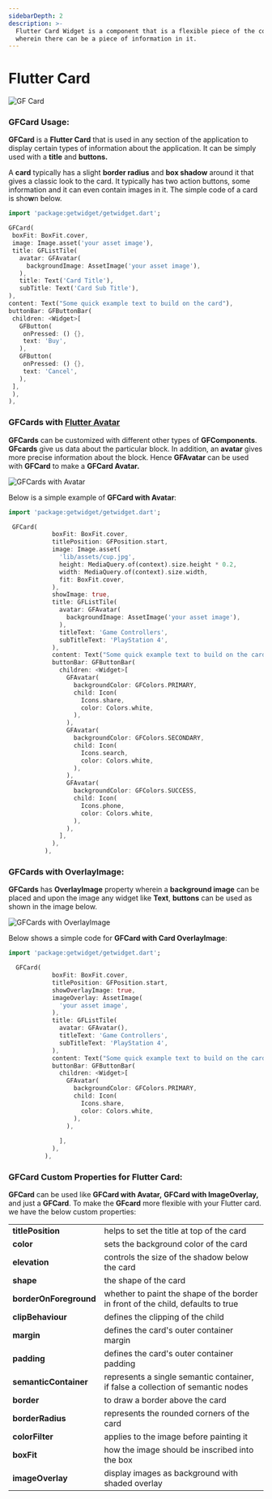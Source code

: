 ```yaml
---
sidebarDepth: 2
description: >-
  Flutter Card Widget is a component that is a flexible piece of the container
  wherein there can be a piece of information in it.
---
```


# Flutter Card

![GF Card](https://ik.imagekit.io/ionicfirebaseapp/getwidget/docs/tr:w-800,f-auto/Cards___with_avatar_JFmx-k0gX.png)

### GFCard Usage:

**GFCard** is a **Flutter Card** that is used in any section of the application to display certain types of information about the application. It can be simply used with a **title** and **buttons.** 

A **card** typically has a slight **border radius** and **box shadow** around it that gives a classic look to the card. It typically has two action buttons, some information and it can even contain images in it. The simple code of a card is sho**w**n below.

```dart
import 'package:getwidget/getwidget.dart';

GFCard(
 boxFit: BoxFit.cover,
 image: Image.asset('your asset image'),
 title: GFListTile(
   avatar: GFAvatar(
     backgroundImage: AssetImage('your asset image'),
   ),
   title: Text('Card Title'),
   subTitle: Text('Card Sub Title'),
),
content: Text("Some quick example text to build on the card"),
buttonBar: GFButtonBar(
 children: <Widget>[
   GFButton(
    onPressed: () {},
    text: 'Buy',
   ),
   GFButton(
    onPressed: () {},
    text: 'Cancel',
   ),
 ],
 ),
),
```

### GFCards with [Flutter Avatar](gf-avatar.md)

**GFCards** can be customized with different other types of **GFComponents**. **GFcards** give us data about the particular block. In addition, an **avatar** gives more precise information about the block. Hence **GFAvatar** can be used with **GFCard** to make a **GFCard Avatar.**

![GFCards with Avatar](https://ik.imagekit.io/ionicfirebaseapp/getwidget/docs/tr:w-800,f-auto/Cards_with_avatars_3x_wiStZFa9L.png)

Below is a simple example of **GFCard with Avatar**:

```dart
import 'package:getwidget/getwidget.dart';

 GFCard(
            boxFit: BoxFit.cover,
            titlePosition: GFPosition.start,
            image: Image.asset(
              'lib/assets/cup.jpg',
              height: MediaQuery.of(context).size.height * 0.2,
              width: MediaQuery.of(context).size.width,
              fit: BoxFit.cover,
            ),
            showImage: true,
            title: GFListTile(
              avatar: GFAvatar(
                backgroundImage: AssetImage('your asset image'),
              ),
              titleText: 'Game Controllers',
              subTitleText: 'PlayStation 4',
            ),
            content: Text("Some quick example text to build on the card"),
            buttonBar: GFButtonBar(
              children: <Widget>[
                GFAvatar(
                  backgroundColor: GFColors.PRIMARY,
                  child: Icon(
                    Icons.share,
                    color: Colors.white,
                  ),
                ),
                GFAvatar(
                  backgroundColor: GFColors.SECONDARY,
                  child: Icon(
                    Icons.search,
                    color: Colors.white,
                  ),
                ),
                GFAvatar(
                  backgroundColor: GFColors.SUCCESS,
                  child: Icon(
                    Icons.phone,
                    color: Colors.white,
                  ),
                ),
              ],
            ),
          ),
```

### GFCards with OverlayImage:

**GFCards** has **OverlayImage** property wherein a **background image** can be placed and upon the image any widget like **Text**, **buttons** can be used as shown in the image below.

![GFCards with OverlayImage](https://ik.imagekit.io/ionicfirebaseapp/getwidget/docs/tr:w-800,f-auto/cards-with-image-overlays-2x_XIMzf_Bc7_-j3RXaSa2.webp)

Below shows a simple code for **GFCard with Card OverlayImage**:

```dart
import 'package:getwidget/getwidget.dart';

  GFCard(
            boxFit: BoxFit.cover,
            titlePosition: GFPosition.start,
            showOverlayImage: true,
            imageOverlay: AssetImage(
              'your asset image',
            ),
            title: GFListTile(
              avatar: GFAvatar(),
              titleText: 'Game Controllers',
              subTitleText: 'PlayStation 4',
            ),
            content: Text("Some quick example text to build on the card"),
            buttonBar: GFButtonBar(
              children: <Widget>[
                GFAvatar(
                  backgroundColor: GFColors.PRIMARY,
                  child: Icon(
                    Icons.share,
                    color: Colors.white,
                  ),
                ),
              
              ],
            ),
          ),
```

### GFCard Custom Properties for Flutter Card:

**GFCard** can be used like **GFCard with Avatar,** **GFCard with ImageOverlay,** and just a **GFCard**. To make the **GFcard** more flexible with your Flutter card. we have the below custom properties:

|  |  |
| :--- | :--- |
| **titlePosition** | helps to set the title at  top of the card |
| **color** | sets the background color of the card |
| **elevation** | controls the size of the shadow below the card |
| **shape** | the shape of the card |
| **borderOnForeground** | whether to paint the shape of the border in front of the child, defaults to true |
| **clipBehaviour** | defines the clipping of the child |
| **margin** | defines the card's outer container margin |
| **padding** | defines the card's outer container padding |
| **semanticContainer** | represents a single semantic container, if false a collection of semantic nodes |
| **border** | to draw a border above the card |
| **borderRadius** | represents the rounded corners of the card |
| **colorFilter** | applies to the image before painting it |
| **boxFit** | how the image should be inscribed into the box |
| **imageOverlay** | display images as background with shaded overlay |

